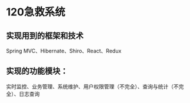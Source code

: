 # 120急救系统
## 实现用到的框架和技术
Spring MVC、Hibernate、Shiro、React、Redux

## 实现的功能模块：
实时监控、业务管理、系统维护、用户权限管理（不完全）、查询与统计（不完全）、日志查询
